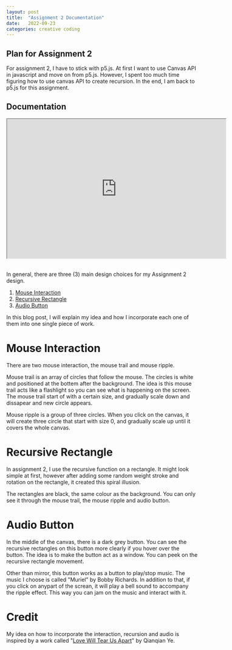 ```yaml
---
layout: post
title:  "Assignment 2 Documentation"
date:   2022-09-23
categories: creative coding
---
```


## Plan for Assignment 2
For assignment 2, I have to stick with p5.js. At first I want to use Canvas API in javascript and move on from p5.js. However, I spent too much time figuring how to use canvas API to create recursion. In the end, I am back to p5.js for this assignment. 

## Documentation

<div align ="center">
  <iframe width="576" height="366" src="https://editor.p5js.org/reilivia/full/z7X-I0J8Z"></iframe>
</div>
<br>

In general, there are three (3) main design choices for my Assignment 2 design. 
1. [Mouse Interaction][mouse-interaction]
2. [Recursive Rectangle][recursive-rectangle]
3. [Audio Button][audio-button]

In this blog post, I will explain my idea and how I incorporate each one of them into one single piece of work. 

# Mouse Interaction

There are two mouse interaction, the mouse trail and mouse ripple.

Mouse trail is an array of circles that follow the mouse. The circles is white and positioned at the bottem after the background. The idea is this mouse trail acts like a flashlight so you can see what is happening on the screen. The mouse trail start of with a certain size, and gradually scale down and dissapear and new circle appears.

Mouse ripple is a group of three circles. When you click on the canvas, it will create three circle that start with size 0, and gradually scale up until it covers the whole canvas.

# Recursive Rectangle
In assignment 2, I use the recursive function on a rectangle. It might look simple at first, however after adding some random weight stroke and rotation on the rectangle, it created this spiral illusion.

The rectangles are black, the same colour as the background. You can only see it through the mouse trail, the mouse ripple and audio button.

# Audio Button
In the middle of the canvas, there is a dark grey button. You can see the recursive rectangles on this button more clearly if you hover over the button. The idea is to make the button act as a window. You can peek on the recursive rectangle movement.

Other than mirror, this button works as a button to play/stop music. The music I choose is called "Muriel" by Bobby Richards. In addition to that, if you click on anypart of the screan, it will play a bell sound to accompany the ripple effect. This way you can jam on the music and interact with it. 

# Credit
My idea on how to incorporate the interaction, recursion and audio is inspired by a work called "[Love Will Tear Us Apart][qianqianye]" by Qianqian Ye.




[mouse-interaction]: https://reilivia.github.io/creative/coding/2022/08/21/exploring-the-mouse-interaction-array.html
[recursive-rectangle]: https://reilivia.github.io/creative/coding/2022/08/21/exploring-the-recursion-function.html
[audio-button]: https://reilivia.github.io/creative/coding/2022/08/21/creating-the-audio-button.html

[qianqianye]: https://qianqian-ye.com/Everyday/Day28/ 
